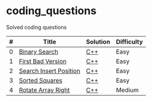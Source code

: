 # coding_questions
Solved coding questions

| # | Title | Solution | Difficulty |
|---| ----- | -------- | ---------- |
|0|[Binary Search](https://leetcode.com/problems/binary-search/) | [C++](./LeetCode/0.Binary_Search)|Easy|
|1|[First Bad Version](https://leetcode.com/problems/first-bad-version/) | [C++](./LeetCode/1.first_Bad_Version)|Easy|
|2|[Search Insert Position](https://leetcode.com/problems/search-insert-position) | [C++](./LeetCode/2.Search_insert_position)|Easy|
|3|[Sorted Squares](https://leetcode.com/problems/squares-of-a-sorted-array) | [C++](./LeetCode/3.Sorted_squares)|Easy|
|4|[Rotate Array Right](https://leetcode.com/problems/rotate-array/) | [C++](./LeetCode/4.Rotate_Array_Right)|Medium|

